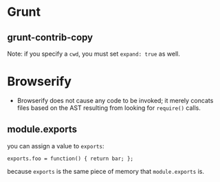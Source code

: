 # Grunt

## grunt-contrib-copy
Note: if you specify a `cwd`, you must set `expand: true` as well.

# Browserify

* Browserify does not cause any code to be invoked; it merely concats files based on the AST resulting from looking for
 `require()` calls.
 

## module.exports

you can assign a value to `exports`:
```
exports.foo = function() { return bar; };
```
because `exports` is the same piece of memory that `module.exports` is.
